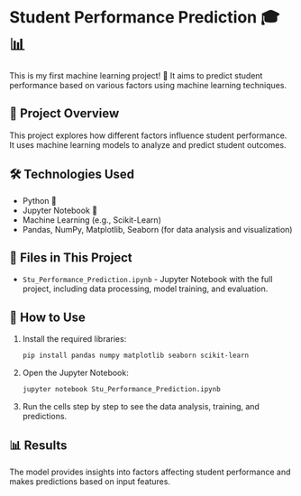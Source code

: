 # Student Performance Prediction 🎓📊

This is my first machine learning project! 🚀 It aims to predict student performance based on various factors using machine learning techniques.

## 📌 Project Overview

This project explores how different factors influence student performance. It uses machine learning models to analyze and predict student outcomes.

## 🛠️ Technologies Used

- Python 🐍
- Jupyter Notebook 📓
- Machine Learning (e.g., Scikit-Learn)
- Pandas, NumPy, Matplotlib, Seaborn (for data analysis and visualization)

## 📂 Files in This Project

- `Stu_Performance_Prediction.ipynb` - Jupyter Notebook with the full project, including data processing, model training, and evaluation.

## 🚀 How to Use

1. Install the required libraries:
   ```bash
   pip install pandas numpy matplotlib seaborn scikit-learn
   ```
2. Open the Jupyter Notebook:
   ```bash
   jupyter notebook Stu_Performance_Prediction.ipynb
   ```
3. Run the cells step by step to see the data analysis, training, and predictions.

## 📊 Results

The model provides insights into factors affecting student performance and makes predictions based on input features.
